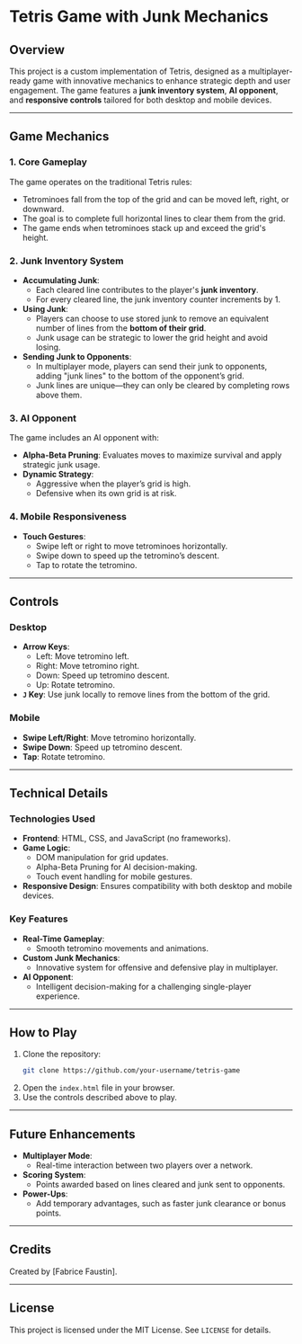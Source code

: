 # Tetris Game with Junk Mechanics

## Overview
This project is a custom implementation of Tetris, designed as a multiplayer-ready game with innovative mechanics to enhance strategic depth and user engagement. The game features a **junk inventory system**, **AI opponent**, and **responsive controls** tailored for both desktop and mobile devices.

---

## Game Mechanics

### 1. **Core Gameplay**
The game operates on the traditional Tetris rules:
- Tetrominoes fall from the top of the grid and can be moved left, right, or downward.
- The goal is to complete full horizontal lines to clear them from the grid.
- The game ends when tetrominoes stack up and exceed the grid's height.

### 2. **Junk Inventory System**
- **Accumulating Junk**:
  - Each cleared line contributes to the player's **junk inventory**.
  - For every cleared line, the junk inventory counter increments by 1.
- **Using Junk**:
  - Players can choose to use stored junk to remove an equivalent number of lines from the **bottom of their grid**.
  - Junk usage can be strategic to lower the grid height and avoid losing.
- **Sending Junk to Opponents**:
  - In multiplayer mode, players can send their junk to opponents, adding "junk lines" to the bottom of the opponent’s grid.
  - Junk lines are unique—they can only be cleared by completing rows above them.

### 3. **AI Opponent**
The game includes an AI opponent with:
- **Alpha-Beta Pruning**: Evaluates moves to maximize survival and apply strategic junk usage.
- **Dynamic Strategy**:
  - Aggressive when the player’s grid is high.
  - Defensive when its own grid is at risk.

### 4. **Mobile Responsiveness**
- **Touch Gestures**:
  - Swipe left or right to move tetrominoes horizontally.
  - Swipe down to speed up the tetromino’s descent.
  - Tap to rotate the tetromino.

---

## Controls

### **Desktop**
- **Arrow Keys**:
  - Left: Move tetromino left.
  - Right: Move tetromino right.
  - Down: Speed up tetromino descent.
  - Up: Rotate tetromino.
- **`J` Key**: Use junk locally to remove lines from the bottom of the grid.

### **Mobile**
- **Swipe Left/Right**: Move tetromino horizontally.
- **Swipe Down**: Speed up tetromino descent.
- **Tap**: Rotate tetromino.

---

## Technical Details

### Technologies Used
- **Frontend**: HTML, CSS, and JavaScript (no frameworks).
- **Game Logic**: 
  - DOM manipulation for grid updates.
  - Alpha-Beta Pruning for AI decision-making.
  - Touch event handling for mobile gestures.
- **Responsive Design**: Ensures compatibility with both desktop and mobile devices.

### Key Features
- **Real-Time Gameplay**:
  - Smooth tetromino movements and animations.
- **Custom Junk Mechanics**:
  - Innovative system for offensive and defensive play in multiplayer.
- **AI Opponent**:
  - Intelligent decision-making for a challenging single-player experience.

---

## How to Play

1. Clone the repository:
   ```bash
   git clone https://github.com/your-username/tetris-game
   ```
2. Open the `index.html` file in your browser.
3. Use the controls described above to play.

---

## Future Enhancements
- **Multiplayer Mode**:
  - Real-time interaction between two players over a network.
- **Scoring System**:
  - Points awarded based on lines cleared and junk sent to opponents.
- **Power-Ups**:
  - Add temporary advantages, such as faster junk clearance or bonus points.

---

## Credits
Created by [Fabrice Faustin].

---

## License
This project is licensed under the MIT License. See `LICENSE` for details.
